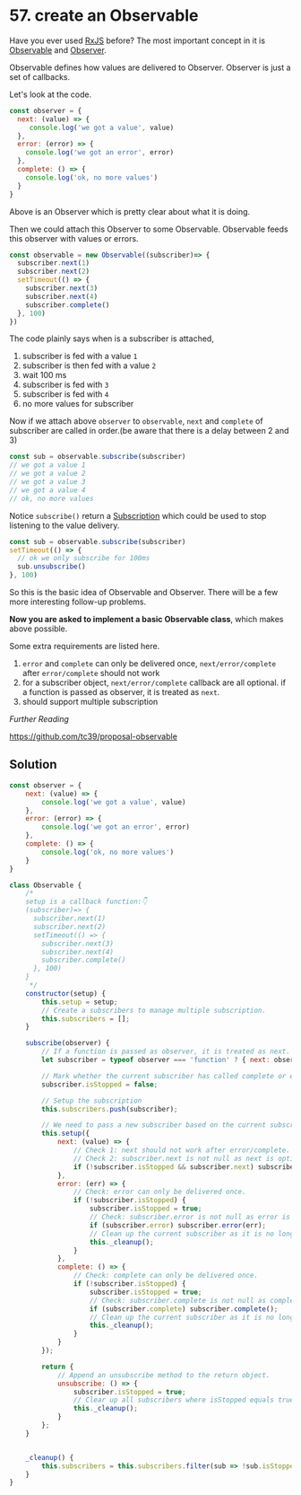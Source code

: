 # 57. create an Observable

Have you ever used [RxJS](https://rxjs-dev.firebaseapp.com/guide/overview) before? The most important concept in it is [Observable](https://rxjs-dev.firebaseapp.com/guide/observable) and [Observer](https://rxjs-dev.firebaseapp.com/guide/observer).

Observable defines how values are delivered to Observer. Observer is just a set of callbacks.

Let's look at the code.

```js
const observer = {
  next: (value) => {
     console.log('we got a value', value)
  },
  error: (error) => {
    console.log('we got an error', error)
  },
  complete: () => {
    console.log('ok, no more values')
  }
}
```

Above is an Observer which is pretty clear about what it is doing.

Then we could attach this Observer to some Observable. Observable feeds this observer with values or errors.

```js
const observable = new Observable((subscriber)=> {
  subscriber.next(1)
  subscriber.next(2)
  setTimeout(() => {
    subscriber.next(3)
    subscriber.next(4)
    subscriber.complete()
  }, 100)
})
```

The code plainly says when is a subscriber is attached,

1. subscriber is fed with a value `1`
2. subscriber is then fed with a value `2`
3. wait 100 ms
4. subscriber is fed with `3`
5. subscriber is fed with `4`
6. no more values for subscriber

Now if we attach above `observer` to `observable`, `next` and `complete` of subscriber are called in order.(be aware that there is a delay between 2 and 3)

```js
const sub = observable.subscribe(subscriber)
// we got a value 1
// we got a value 2
// we got a value 3
// we got a value 4
// ok, no more values
```

Notice `subscribe()` return a [Subscription](https://rxjs-dev.firebaseapp.com/guide/subscription) which could be used to stop listening to the value delivery.

```js
const sub = observable.subscribe(subscriber)
setTimeout(() => {
  // ok we only subscribe for 100ms
  sub.unsubscribe()
}, 100)
```

So this is the basic idea of Observable and Observer. There will be a few more interesting follow-up problems.

**Now you are asked to implement a basic Observable class**, which makes above possible.

Some extra requirements are listed here.

1. `error` and `complete` can only be delivered once, `next/error/complete` after `error/complete` should not work
2. for a subscriber object, `next/error/complete` callback are all optional. if a function is passed as observer, it is treated as `next`.
3. should support multiple subscription

*Further Reading*

https://github.com/tc39/proposal-observable

## Solution

```js
const observer = {
    next: (value) => {
        console.log('we got a value', value)
    },
    error: (error) => {
        console.log('we got an error', error)
    },
    complete: () => {
        console.log('ok, no more values')
    }
}

class Observable {
    /*
    setup is a callback function:👇
    (subscriber)=> {
      subscriber.next(1)
      subscriber.next(2)
      setTimeout(() => {
        subscriber.next(3)
        subscriber.next(4)
        subscriber.complete()
      }, 100)
    }
     */
    constructor(setup) {
        this.setup = setup;
        // Create a subscribers to manage multiple subscription.
        this.subscribers = [];
    }

    subscribe(observer) {
        // If a function is passed as observer, it is treated as next.
        let subscriber = typeof observer === 'function' ? { next: observer } : observer;

        // Mark whether the current subscriber has called complete or error.
        subscriber.isStopped = false;

        // Setup the subscription
        this.subscribers.push(subscriber);

        // We need to pass a new subscriber based on the current subscriber to meet criteria.
        this.setup({
            next: (value) => {
                // Check 1: next should not work after error/complete.
                // Check 2: subscriber.next is not null as next is optional.
                if (!subscriber.isStopped && subscriber.next) subscriber.next(value);
            },
            error: (err) => {
                // Check: error can only be delivered once.
                if (!subscriber.isStopped) {
                    subscriber.isStopped = true;
                    // Check: subscriber.error is not null as error is optional.
                    if (subscriber.error) subscriber.error(err);
                    // Clean up the current subscriber as it is no longer needed.
                    this._cleanup();
                }
            },
            complete: () => {
                // Check: complete can only be delivered once.
                if (!subscriber.isStopped) {
                    subscriber.isStopped = true;
                    // Check: subscriber.complete is not null as complete is optional.
                    if (subscriber.complete) subscriber.complete();
                    // Clean up the current subscriber as it is no longer needed.
                    this._cleanup();
                }
            }
        });

        return {
            // Append an unsubscribe method to the return object.
            unsubscribe: () => {
                subscriber.isStopped = true;
                // Clear up all subscribers where isStopped equals true.
                this._cleanup();
            }
        };
    }


    _cleanup() {
        this.subscribers = this.subscribers.filter(sub => !sub.isStopped);
    }
}
```

